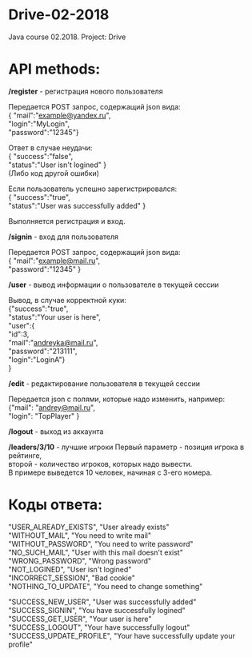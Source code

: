 # Drive-02-2018
Java course 02.2018. Project: Drive

# API methods:


**/register** - регистрация нового пользователя </br>

Передается POST запрос, содержащий json вида: <br />
{ "mail":"example@yandex.ru", <br />
  "login":"MyLogin", <br />
  "password":"12345"}<br />

Ответ в случае неудачи: <br />
{	"success":"false",<br />
	"status":"User isn't logined" }<br />
(Либо код другой ошибки)<br />

Если пользователь успешно зарегистрировался: <br />
{	"success":"true",<br />
	"status":"User was successfully added" }<br />
   
 Выполняется регистрация и вход. 
<br />

**/signin** - вход для пользователя

Передается POST запрос, содержащий json вида: <br />
{    "mail":"example@mail.ru", <br />
     "password":"12345" }<br />

**/user** - вывод информации о пользователе в текущей сессии<br />
 
 Вывод, в случае корректной куки: 
<br />
{"success":"true",<br />
 "status":"Your user is here",<br />
 "user":{<br />
	"id":3,<br />
	"mail":"andreyka@mail.ru",<br />
	"password":"213111",<br />
	"login":"LoginA"} <br />
}<br />

**/edit** - редактирование пользователя в текущей сессии <br />

Передается json с полями, которые надо изменить, например: <br />
{"mail": "andrey@mail.ru", <br />
"login": "TopPlayer" }<br />

**/logout** - выход из аккаунта


**/leaders/3/10** - лучшие игроки
Первый параметр - позиция игрока в рейтинге, <br />
второй - количество игроков, которых надо вывести. <br />
В примере выведется 10 человек, начиная с 3-его номера.<br />


# Коды ответа:

"USER_ALREADY_EXISTS", "User already exists"<br />
"WITHOUT_MAIL", "You need to write mail"<br />
"WITHOUT_PASSWORD", "You need to write password"<br />
"NO_SUCH_MAIL", "User with this mail doesn't exist"<br />
"WRONG_PASSWORD", "Wrong password"<br />
"NOT_LOGINED", "User isn't logined"<br />
"INCORRECT_SESSION", "Bad cookie" <br />
"NOTHING_TO_UPDATE", "You need to change something"<br />


"SUCCESS_NEW_USER", "User was successfully added"<br />
"SUCCESS_SIGNIN", "You have successfully logined"<br />
"SUCCESS_GET_USER", "Your user is here"<br />
"SUCCESS_LOGOUT", "Your have successfully logout"<br />
"SUCCESS_UPDATE_PROFILE", "Your have successfully update your profile"<br />
